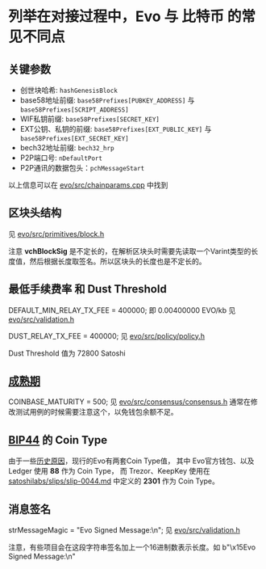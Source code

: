 # 列举在对接过程中，Evo 与 比特币 的常见不同点

## 关键参数
* 创世块哈希:  `hashGenesisBlock`
* base58地址前缀: `base58Prefixes[PUBKEY_ADDRESS]` 与 `base58Prefixes[SCRIPT_ADDRESS]`
* WIF私钥前缀: `base58Prefixes[SECRET_KEY]`
* EXT公钥、私钥的前缀: `base58Prefixes[EXT_PUBLIC_KEY]` 与 `base58Prefixes[EXT_SECRET_KEY]`
* bech32地址前缀: `bech32_hrp`
* P2P端口号: `nDefaultPort`
* P2P通讯的数据包头：`pchMessageStart`

以上信息可以在 [evo/src/chainparams.cpp](https://github.com/coinevo/evo/blob/master/src/chainparams.cpp) 中找到

## 区块头结构
见 [evo/src/primitives/block.h](https://github.com/coinevo/evo/blob/master/src/primitives/block.h)

注意 **vchBlockSig** 是不定长的，在解析区块头时需要先读取一个Varint类型的长度值，然后根据长度取签名。所以区块头的长度也是不定长的。

## 最低手续费率 和 Dust Threshold
DEFAULT_MIN_RELAY_TX_FEE = 400000;  即 0.00400000 EVO/kb
见 [evo/src/validation.h](https://github.com/coinevo/evo/blob/master/src/validation.h)

DUST_RELAY_TX_FEE = 400000;
见 [evo/src/policy/policy.h](https://github.com/coinevo/evo/blob/master/src/policy/policy.h)

Dust Threshold 值为 72800 Satoshi

## [成熟期](https://bitcoin.stackexchange.com/questions/1991/what-is-the-block-maturation-time)
COINBASE_MATURITY = 500;
见 [evo/src/consensus/consensus.h](https://github.com/coinevo/evo/blob/master/src/consensus/consensus.h)
通常在修改测试用例的时候需要注意这个，以免钱包余额不足。

## [BIP44](https://github.com/bitcoin/bips/blob/master/bip-0044.mediawiki) 的 Coin Type
由于一些[历史原因](https://github.com/satoshilabs/slips/pull/196)，现行的Evo有两套Coin Type值，
其中 Evo官方钱包、以及Ledger 使用 **88** 作为 Coin Type，
而 Trezor、KeepKey 使用在 [satoshilabs/slips/slip-0044.md](https://github.com/satoshilabs/slips/blob/master/slip-0044.md) 中定义的 **2301** 作为 Coin Type。

## 消息签名
strMessageMagic = "Evo Signed Message:\n";
见 [evo/src/validation.h](https://github.com/coinevo/evo/blob/master/src/validation.h)

注意，有些项目会在这段字符串签名加上一个16进制数表示长度。如 b"\x15Evo Signed Message:\n"
